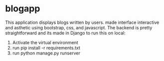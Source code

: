 # blogapp
This application displays blogs written by users. made interface interactive and asthetic using bootstrap, css, and javascript. The backend is pretty straightforward and its made in Django 
to run this on local:
1. Activate the virtual environment 
2. run pip install -r requirements.txt
3. run python manage.py runserver
